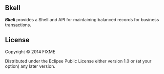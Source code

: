 ## Bkell

 _**Bkell**_ provides a Shell and API for maintaining balanced records for business transactions.


## License

Copyright © 2014 FIXME

Distributed under the Eclipse Public License either version 1.0 or (at
your option) any later version.

